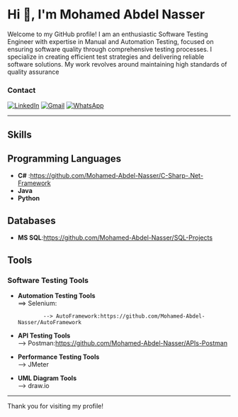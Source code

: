 # Hi 👋, I'm Mohamed Abdel Nasser

Welcome to my GitHub profile! I am an enthusiastic Software Testing Engineer with expertise in Manual and Automation Testing,
focused on ensuring software quality through comprehensive testing processes.
I specialize in creating efficient test strategies and delivering reliable software solutions. My work revolves around maintaining high standards of quality assurance





### Contact 
[![LinkedIn](https://img.shields.io/badge/LinkedIn-blue?style=for-the-badge&logo=linkedin)](https://www.linkedin.com/in/mohamed-abdel-nasser-75014019a/)
[![Gmail](https://img.shields.io/badge/Email-red?style=for-the-badge&logo=gmail&logoColor=white)](mailto:m.a.nasser113@gmail.com)
[![WhatsApp](https://img.shields.io/badge/WhatsApp-green?style=for-the-badge&logo=whatsapp&logoColor=white)](http://wa.me/+201018127745)

---

## Skills

## Programming Languages
- **C#** :https://github.com/Mohamed-Abdel-Nasser/C-Sharp-.Net-Framework
- **Java**
- **Python**

## Databases
- **MS SQL**:https://github.com/Mohamed-Abdel-Nasser/SQL-Projects

## Tools
### Software Testing Tools

- **Automation Testing Tools**    
          ==> Selenium:
  
              --> AutoFramework:https://github.com/Mohamed-Abdel-Nasser/AutoFramework
     
- **API Testing Tools**       
          --> Postman:https://github.com/Mohamed-Abdel-Nasser/APIs-Postman

- **Performance Testing Tools**   
          --> JMeter

- **UML Diagram Tools**   
          --> draw.io

---

  Thank you for visiting my profile!

